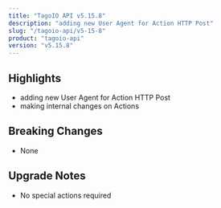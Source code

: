 ```yaml
---
title: "TagoIO API v5.15.8"
description: "adding new User Agent for Action HTTP Post"
slug: "/tagoio-api/v5-15-8"
product: "tagoio-api"
version: "v5.15.8"
---
```


## Highlights

- adding new User Agent for Action HTTP Post
- making internal changes on Actions

## Breaking Changes

- None

## Upgrade Notes

- No special actions required
